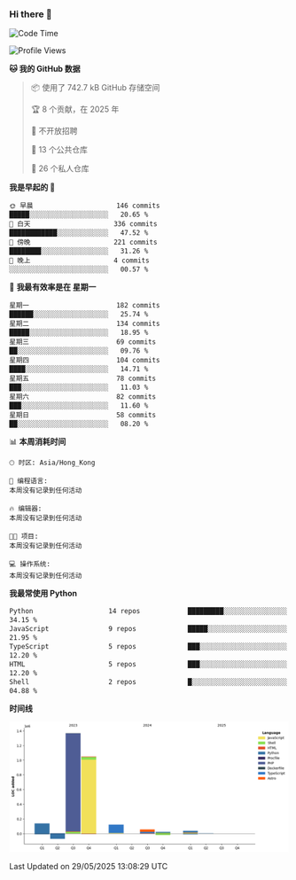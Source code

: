 ### Hi there 👋

<!--
**Mrzqd/Mrzqd** is a ✨ _special_ ✨ repository because its `README.md` (this file) appears on your GitHub profile.

Here are some ideas to get you started:

- 🔭 I’m currently working on ...
- 🌱 I’m currently learning ...
- 👯 I’m looking to collaborate on ...
- 🤔 I’m looking for help with ...
- 💬 Ask me about ...
- 📫 How to reach me: ...
- 😄 Pronouns: ...
- ⚡ Fun fact: ...
-->
<!--START_SECTION:waka-->
![Code Time](http://img.shields.io/badge/Code%20Time-260%20hrs%2011%20mins-blue)

![Profile Views](http://img.shields.io/badge/%E4%B8%AA%E4%BA%BA%E8%B5%84%E6%96%99%E8%A7%82%E7%9C%8B%E6%AC%A1%E6%95%B0-1-blue)

**🐱 我的 GitHub 数据** 

> 📦  使用了 742.7 kB GitHub 存储空间 
 > 
> 🏆 8 个贡献，在 2025 年
 > 
> 🚫 不开放招聘
 > 
> 📜 13 个公共仓库 
 > 
> 🔑 26 个私人仓库 
 > 
**我是早起的 🐤** 

```text
🌞 早晨                     146 commits         █████░░░░░░░░░░░░░░░░░░░░   20.65 % 
🌆 白天                     336 commits         ████████████░░░░░░░░░░░░░   47.52 % 
🌃 傍晚                     221 commits         ████████░░░░░░░░░░░░░░░░░   31.26 % 
🌙 晚上                     4 commits           ░░░░░░░░░░░░░░░░░░░░░░░░░   00.57 % 
```
📅 **我最有效率是在 星期一** 

```text
星期一                      182 commits         ██████░░░░░░░░░░░░░░░░░░░   25.74 % 
星期二                      134 commits         █████░░░░░░░░░░░░░░░░░░░░   18.95 % 
星期三                      69 commits          ██░░░░░░░░░░░░░░░░░░░░░░░   09.76 % 
星期四                      104 commits         ████░░░░░░░░░░░░░░░░░░░░░   14.71 % 
星期五                      78 commits          ███░░░░░░░░░░░░░░░░░░░░░░   11.03 % 
星期六                      82 commits          ███░░░░░░░░░░░░░░░░░░░░░░   11.60 % 
星期日                      58 commits          ██░░░░░░░░░░░░░░░░░░░░░░░   08.20 % 
```


📊 **本周消耗时间** 

```text
🕑︎ 时区: Asia/Hong_Kong

💬 编程语言: 
本周没有记录到任何活动

🔥 编辑器: 
本周没有记录到任何活动

🐱‍💻 项目: 
本周没有记录到任何活动

💻 操作系统: 
本周没有记录到任何活动
```

**我最常使用 Python** 

```text
Python                   14 repos            █████████░░░░░░░░░░░░░░░░   34.15 % 
JavaScript               9 repos             █████░░░░░░░░░░░░░░░░░░░░   21.95 % 
TypeScript               5 repos             ███░░░░░░░░░░░░░░░░░░░░░░   12.20 % 
HTML                     5 repos             ███░░░░░░░░░░░░░░░░░░░░░░   12.20 % 
Shell                    2 repos             █░░░░░░░░░░░░░░░░░░░░░░░░   04.88 % 
```



**时间线**

![Lines of Code chart](https://raw.githubusercontent.com/Mrzqd/Mrzqd/main/assets/bar_graph.png)


 Last Updated on 29/05/2025 13:08:29 UTC
<!--END_SECTION:waka-->
